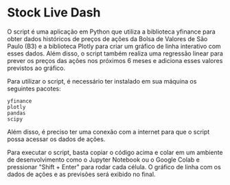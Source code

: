 # Stock Live Dash


O script é uma aplicação em Python que utiliza a biblioteca yfinance para obter dados históricos de preços de ações da Bolsa de Valores de São Paulo (B3) e a biblioteca Plotly para criar um gráfico de linha interativo com esses dados. Além disso, o script também realiza uma regressão linear para prever os preços das ações nos próximos 6 meses e adiciona esses valores previstos ao gráfico.

Para utilizar o script, é necessário ter instalado em sua máquina os seguintes pacotes:

    yfinance
    plotly
    pandas
    scipy

Além disso, é preciso ter uma conexão com a internet para que o script possa acessar os dados de ações.

Para executar o script, basta copiar o código acima e colar em um ambiente de desenvolvimento como o Jupyter Notebook ou o Google Colab e pressionar "Shift + Enter" para rodar cada célula. O gráfico de linha com os dados de ações e as previsões será exibido no final.
